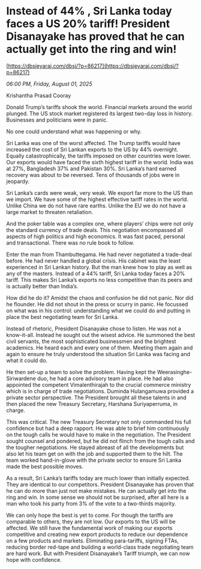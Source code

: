 # Instead of  44% , Sri Lanka today faces a US 20% tariff! President Disanayake has proved that he  can actually get into the ring and win!

[https://dbsjeyaraj.com/dbsj/?p=86217](https://dbsjeyaraj.com/dbsj/?p=86217)

*06:00 PM, Friday, August 01, 2025*

Krishantha Prasad  Cooray

Donald Trump’s tariffs shook the world. Financial markets around the world plunged. The US stock market registered its largest two-day loss in history. Businesses and politicians were in panic.

No one could understand what was happening or why.

Sri Lanka was one of the worst affected. The Trump tariffs would have increased the cost of Sri Lankan exports to the US by 44% overnight. Equally catastrophically, the tariffs imposed on other countries were lower. Our exports would have faced the sixth highest tariff in the world. India was at 27%, Bangladesh 37% and Pakistan 30%. Sri Lanka’s hard earned recovery was about to be reversed. Tens of thousands of jobs were in jeopardy.

Sri Lanka’s cards were weak, very weak. We export far more to the US than we import. We have some of the highest effective tariff rates in the world. Unlike China we do not have rare earths. Unlike the EU we do not have a large market to threaten retaliation.

And the poker table was a complex one, where players’ chips were not only the standard currency of trade deals. This negotiation encompassed all aspects of high politics and high economics. It was fast paced, personal and transactional. There was no rule book to follow.

Enter the man from Thambuttegama. He had never negotiated a trade-deal before. He had never handled a global crisis. His cabinet was the least experienced in Sri Lankan history. But the man knew how to play as well as any of the masters. Instead of a 44% tariff, Sri Lanka today faces a 20% tariff. This makes Sri Lanka’s exports no less competitive than its peers and is actually better than India’s.

How did he do it? Amidst the chaos and confusion he did not panic. Nor did he flounder. He did not shout in the press or scurry in panic. He focussed on what was in his control: understanding what we could do and putting in place the best negotiating team for Sri Lanka.

Instead of rhetoric, President Disanayake chose to listen. He was not a know-it-all. Instead he sought out the wisest advice. He summoned the best civil servants, the most sophisticated businessmen and the brightest academics. He heard each and every one of them. Meeting them again and again to ensure he truly understood the situation Sri Lanka was facing and what it could do.

He then set-up a team to solve the problem. Having kept the Weerasinghe-Siriwardene duo, he had a core advisory team in place. He had also appointed the competent Vimalenthirajah to the crucial commerce ministry which is in charge of trade negotiations. Duminda Hulangamuwa provided a private sector perspective. The President brought all these talents in and then placed the new Treasury Secretary, Harshana Suriyaperruma, in charge.

This was critical. The new Treasury Secretary not only commanded his full confidence but had a deep rapport. He was able to brief him continuously on the tough calls he would have to make in the negotiation. The President sought counsel and pondered, but he did not flinch from the tough calls and the tougher negotiations. He stayed abreast of all the developments but also let his team get on with the job and supported them to the hilt. The team worked hand-in-glove with the private sector to ensure Sri Lanka made the best possible moves.

As a result, Sri Lanka’s tariffs today are much lower than initially expected. They are identical to our competitors. President Disanayake has proven that he can do more than just not make mistakes. He can actually get into the ring and win. In some sense we should not be surprised, after all here is a man who took his party from 3% of the vote to a two-thirds majority.

We can only hope the best is yet to come. For though the tariffs are comparable to others, they are not low. Our exports to the US will be affected. We still have the fundamental work of making our exports competitive and creating new export products to reduce our dependence on a few products and markets. Eliminating para-tariffs, signing FTAs, reducing border red-tape and building a world-class trade negotiating team are hard work. But with President Disanayake’s Tariff triumph, we can now hope with confidence.

